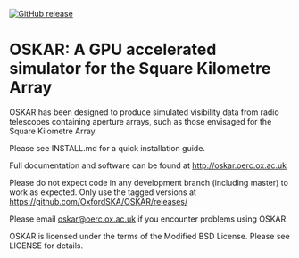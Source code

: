 [![GitHub release](https://img.shields.io/github/release/OxfordSKA/OSKAR.svg?style=flat-square)]()

# OSKAR: A GPU accelerated simulator for the Square Kilometre Array

OSKAR has been designed to produce simulated visibility data from radio
telescopes containing aperture arrays, such as those envisaged for the
Square Kilometre Array.

Please see INSTALL.md for a quick installation guide.

Full documentation and software can be found at http://oskar.oerc.ox.ac.uk

Please do not expect code in any development branch (including master)
to work as expected.
Only use the tagged versions at https://github.com/OxfordSKA/OSKAR/releases/

Please email oskar@oerc.ox.ac.uk if you encounter problems using OSKAR.

OSKAR is licensed under the terms of the Modified BSD License.
Please see LICENSE for details.


